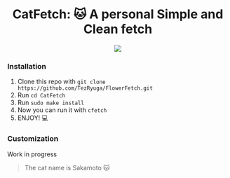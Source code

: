 <div align="center">
<h1>CatFetch: 🐱 A personal Simple and Clean fetch </h1>
</div>

<p align="center">
  <img src="https://github.com/MiguelRAvila/CatFetch/blob/master/rsc/preview2.png">
</p>

### Installation

1. Clone this repo with `git clone https://github.com/TezRyuga/FlowerFetch.git`
2. Run `cd CatFetch`
3. Run `sudo make install`
4. Now you can run it with `cfetch` 
5. ENJOY! 💻

### Customization

Work in progress

> The cat name is Sakamoto 🐱